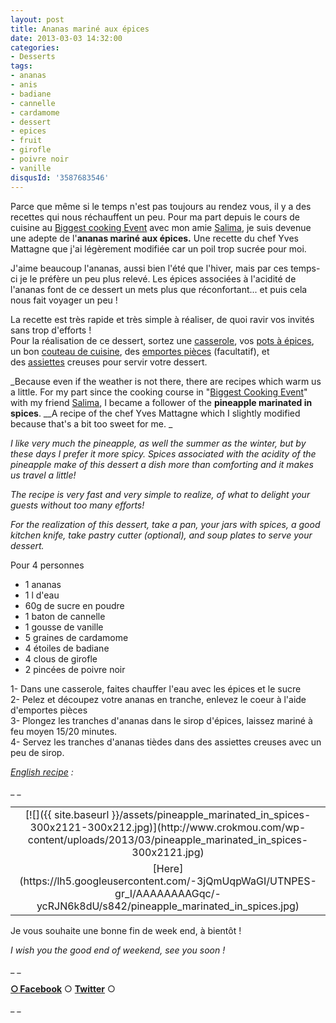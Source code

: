 ```yaml
---
layout: post
title: Ananas mariné aux épices
date: 2013-03-03 14:32:00
categories: 
- Desserts
tags: 
- ananas
- anis
- badiane
- cannelle
- cardamome
- dessert
- epices
- fruit
- girofle
- poivre noir
- vanille
disqusId: '3587683546'
---
```


Parce que même si le temps n'est pas toujours au rendez vous, il y a des recettes qui nous réchauffent un peu. Pour ma part depuis le cours de cuisine au [Biggest cooking Event](http://fr.delhaize.be/fr-be/action/delhaize-biggest-cooking-event) avec mon amie [Salima](http://partsdeplaisir.blogspot.be/), je suis devenue une adepte de l'**ananas mariné aux épices.** Une recette du chef Yves Mattagne que j'ai légèrement modifiée car un poil trop sucrée pour moi.

J'aime beaucoup l'ananas, aussi bien l'été que l'hiver, mais par ces temps-ci je le préfère un peu plus relevé. Les épices associées à l'acidité de l'ananas font de ce dessert un mets plus que réconfortant... et puis cela nous fait voyager un peu !

La recette est très rapide et très simple à réaliser, de quoi ravir vos invités sans trop d'efforts !  
Pour la réalisation de ce dessert, sortez une [casserole](http://www.rueducommerce.fr/index/casserole%20fonte), vos [pots à épices](http://www.rueducommerce.fr/index/pot%20epice), un bon [couteau de cuisine](http://www.rueducommerce.fr/m/pl/malid:12468606), des [emportes pièces](http://www.rueducommerce.fr/m/pl/malid:43774610) (facultatif), et des [assiettes](http://www.rueducommerce.fr/index/assiette%20ceramique) creuses pour servir votre dessert.





_Because even if the weather is not there, there are recipes which warm us a little. For my part since the cooking course in "[Biggest Cooking Event](http://fr.delhaize.be/fr-be/action/delhaize-biggest-cooking-event)" with my friend [Salima](http://partsdeplaisir.blogspot.be/), I became a follower of the **pineapple marinated in spices**. __A recipe of the chef Yves Mattagne which I slightly modified because that's a bit too sweet for me. _

_I like very much the pineapple, as well the summer as the winter, but by these days I prefer it more spicy. Spices associated with the acidity of the pineapple make of this dessert a dish more than comforting and it makes us travel a little!_

_The recipe is very fast and very simple to realize, of what to delight your guests without too many efforts!_

_For the realization of this dessert, take a pan, your jars with spices, a good kitchen knife, take pastry cutter (optional), and soup plates to serve your dessert._



Pour 4 personnes

- 1 ananas  
- 1 l d'eau  
- 60g de sucre en poudre  
- 1 baton de cannelle  
- 1 gousse de vanille  
- 5 graines de cardamome  
- 4 étoiles de badiane  
- 4 clous de girofle  
- 2 pincées de poivre noir

1- Dans une casserole, faites chauffer l'eau avec les épices et le sucre  
2- Pelez et découpez votre ananas en tranche, enlevez le coeur à l'aide d'emportes pièces  
3- Plongez les tranches d'ananas dans le sirop d'épices, laissez mariné à feu moyen 15/20 minutes.  
4- Servez les tranches d'ananas tièdes dans des assiettes creuses avec un peu de sirop.





_[English recipe](https://lh5.googleusercontent.com/-3jQmUqpWaGI/UTNPES-gr_I/AAAAAAAAGqc/-ycRJN6k8dU/s842/pineapple_marinated_in_spices.jpg) :_

_ _

<table style="margin-left: auto; margin-right: auto; text-align: center;" cellspacing="0" cellpadding="0" align="center">

<tbody>

<tr>

<td style="text-align: center;">[![]({{ site.baseurl }}/assets/pineapple_marinated_in_spices-300x2121-300x212.jpg)](http://www.crokmou.com/wp-content/uploads/2013/03/pineapple_marinated_in_spices-300x2121.jpg)</td>

</tr>

<tr>

<td style="text-align: center;">[Here](https://lh5.googleusercontent.com/-3jQmUqpWaGI/UTNPES-gr_I/AAAAAAAAGqc/-ycRJN6k8dU/s842/pineapple_marinated_in_spices.jpg)</td>

</tr>

</tbody>

</table>

Je vous souhaite une bonne fin de week end, à bientôt !

_I wish you the good end of weekend, see you soon !_

_ _

[**○<span style="font-size: xx-small; margin: 0px; outline: 0px; padding: 0px;"><span style="font-family: Arial, Helvetica, sans-serif; margin: 0px; outline: 0px; padding: 0px;"> </span></span>Facebook**](https://www.facebook.com/pages/CroKMou/148093255259077) ○ [**Twitter**](https://twitter.com/Crokmou) ○

_ _

